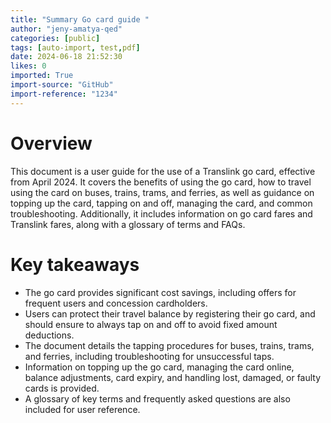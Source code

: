```yaml
---
title: "Summary Go card guide "
author: "jeny-amatya-qed"
categories: [public]
tags: [auto-import, test,pdf]
date: 2024-06-18 21:52:30
likes: 0
imported: True 
import-source: "GitHub"
import-reference: "1234"
---
```


# Overview
 
This document is a user guide for the use of a Translink go card, effective from April 2024. It covers the benefits of using the go card, how to travel using the card on buses, trains, trams, and ferries, as well as guidance on topping up the card, tapping on and off, managing the card, and common troubleshooting. Additionally, it includes information on go card fares and Translink fares, along with a glossary of terms and FAQs.
 
# Key takeaways
 
- The go card provides significant cost savings, including offers for frequent users and concession cardholders.
- Users can protect their travel balance by registering their go card, and should ensure to always tap on and off to avoid fixed amount deductions.
- The document details the tapping procedures for buses, trains, trams, and ferries, including troubleshooting for unsuccessful taps.
- Information on topping up the go card, managing the card online, balance adjustments, card expiry, and handling lost, damaged, or faulty cards is provided.
- A glossary of key terms and frequently asked questions are also included for user reference.
